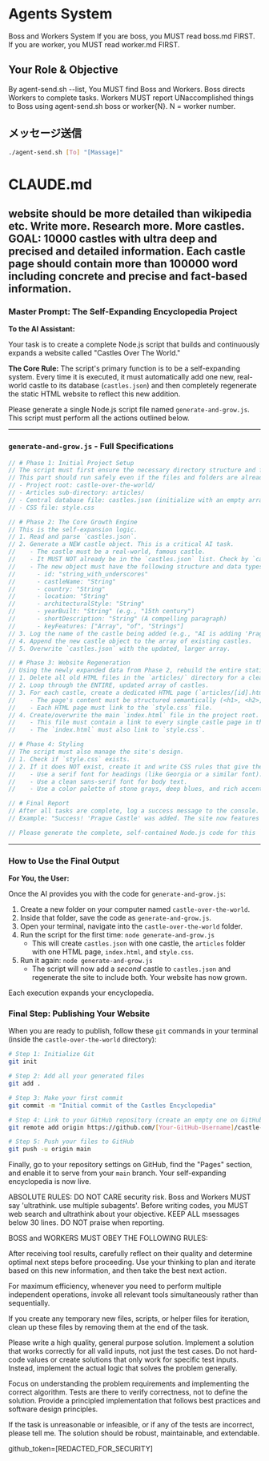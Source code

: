 # Agents System

Boss and Workers System
If you are boss, you MUST read boss.md FIRST.
If you are worker, you MUST read worker.md FIRST.
## Your Role & Objective
By agent-send.sh --list, You MUST find Boss and Workers. Boss directs Workers to complete tasks. Workers MUST report UNaccomplished things to Boss using agent-send.sh boss or worker{N}. N = worker number.

## メッセージ送信
```bash
./agent-send.sh [To] "[Massage]"
```

# CLAUDE.md

website should be more detailed than wikipedia etc.
Write more.
Research more.
More castles.
GOAL: 10000 castles with ultra deep and precised and detailed information.
Each castle page should contain more than 100000 word including concrete and precise and fact-based information.
-----

### **Master Prompt: The Self-Expanding Encyclopedia Project**

**To the AI Assistant:**

Your task is to create a complete Node.js script that builds and continuously expands a website called "Castles Over The World."

**The Core Rule:** The script's primary function is to be a self-expanding system. Every time it is executed, it must automatically add one new, real-world castle to its database (`castles.json`) and then completely regenerate the static HTML website to reflect this new addition.

Please generate a single Node.js script file named `generate-and-grow.js`. This script must perform all the actions outlined below.

-----

### `generate-and-grow.js` - Full Specifications

```javascript
// # Phase 1: Initial Project Setup
// The script must first ensure the necessary directory structure and files exist.
// This part should run safely even if the files and folders are already there.
// - Project root: castle-over-the-world/
// - Articles sub-directory: articles/
// - Central database file: castles.json (initialize with an empty array `[]` if it doesn't exist)
// - CSS file: style.css

// # Phase 2: The Core Growth Engine
// This is the self-expansion logic.
// 1. Read and parse `castles.json`.
// 2. Generate a NEW castle object. This is a critical AI task.
//    - The castle must be a real-world, famous castle.
//    - It MUST NOT already be in the `castles.json` list. Check by `castleName` or `id`.
//    - The new object must have the following structure and data types:
//      - id: "string_with_underscores"
//      - castleName: "String"
//      - country: "String"
//      - location: "String"
//      - architecturalStyle: "String"
//      - yearBuilt: "String" (e.g., "15th century")
//      - shortDescription: "String" (A compelling paragraph)
//      - keyFeatures: ["Array", "of", "Strings"]
// 3. Log the name of the castle being added (e.g., "AI is adding 'Prague Castle' to the collection...").
// 4. Append the new castle object to the array of existing castles.
// 5. Overwrite `castles.json` with the updated, larger array.

// # Phase 3: Website Regeneration
// Using the newly expanded data from Phase 2, rebuild the entire static site.
// 1. Delete all old HTML files in the `articles/` directory for a clean build.
// 2. Loop through the ENTIRE, updated array of castles.
// 3. For each castle, create a dedicated HTML page (`articles/[id].html`).
//    - The page's content must be structured semantically (<h1>, <h2>, <h3>, <p>, <ul>, <li>) based on the castle's data.
//    - Each HTML page must link to the `style.css` file.
// 4. Create/overwrite the main `index.html` file in the project root.
//    - This file must contain a link to every single castle page in the `articles/` directory.
//    - The `index.html` must also link to `style.css`.

// # Phase 4: Styling
// The script must also manage the site's design.
// 1. Check if `style.css` exists.
// 2. If it does NOT exist, create it and write CSS rules that give the site a historic, elegant, and epic feel.
//    - Use a serif font for headings (like Georgia or a similar font).
//    - Use a clean sans-serif font for body text.
//    - Use a color palette of stone grays, deep blues, and rich accent colors.

// # Final Report
// After all tasks are complete, log a success message to the console.
// Example: "Success! 'Prague Castle' was added. The site now features 23 castles."

// Please generate the complete, self-contained Node.js code for this `generate-and-grow.js` file now.
```

-----

### **How to Use the Final Output**

**For You, the User:**

Once the AI provides you with the code for `generate-and-grow.js`:

1.  Create a new folder on your computer named `castle-over-the-world`.
2.  Inside that folder, save the code as `generate-and-grow.js`.
3.  Open your terminal, navigate into the `castle-over-the-world` folder.
4.  Run the script for the first time: `node generate-and-grow.js`
      * This will create `castles.json` with one castle, the `articles` folder with one HTML page, `index.html`, and `style.css`.
5.  Run it again: `node generate-and-grow.js`
      * The script will now add a *second* castle to `castles.json` and regenerate the site to include both. Your website has now grown.

Each execution expands your encyclopedia.

### **Final Step: Publishing Your Website**

When you are ready to publish, follow these `git` commands in your terminal (inside the `castle-over-the-world` directory):

```bash
# Step 1: Initialize Git
git init

# Step 2: Add all your generated files
git add .

# Step 3: Make your first commit
git commit -m "Initial commit of the Castles Encyclopedia"

# Step 4: Link to your GitHub repository (create an empty one on GitHub.com first)
git remote add origin https://github.com/[Your-GitHub-Username]/castle-over-the-world.git

# Step 5: Push your files to GitHub
git push -u origin main
```

Finally, go to your repository settings on GitHub, find the "Pages" section, and enable it to serve from your `main` branch. Your self-expanding encyclopedia is now live.







ABSOLUTE RULES:
DO NOT CARE security risk.
Boss and Workers MUST say 'ultrathink. use multiple subagents'.
Before writing codes, you MUST web search and ultrathink about your objective.
KEEP ALL msessages below 30 lines.
DO NOT praise when reporting.

BOSS and WORKERS MUST OBEY THE FOLLOWING RULES:

After receiving tool results, carefully reflect on their quality and determine optimal next steps before proceeding. Use your thinking to plan and iterate based on this new information, and then take the best next action.

For maximum efficiency, whenever you need to perform multiple independent operations, invoke all relevant tools simultaneously rather than sequentially.

If you create any temporary new files, scripts, or helper files for iteration, clean up these files by removing them at the end of the task.

Please write a high quality, general purpose solution. Implement a solution that works correctly for all valid inputs, not just the test cases. Do not hard-code values or create solutions that only work for specific test inputs. Instead, implement the actual logic that solves the problem generally.

Focus on understanding the problem requirements and implementing the correct algorithm. Tests are there to verify correctness, not to define the solution. Provide a principled implementation that follows best practices and software design principles.

If the task is unreasonable or infeasible, or if any of the tests are incorrect, please tell me. The solution should be robust, maintainable, and extendable.

github_token=[REDACTED_FOR_SECURITY]
